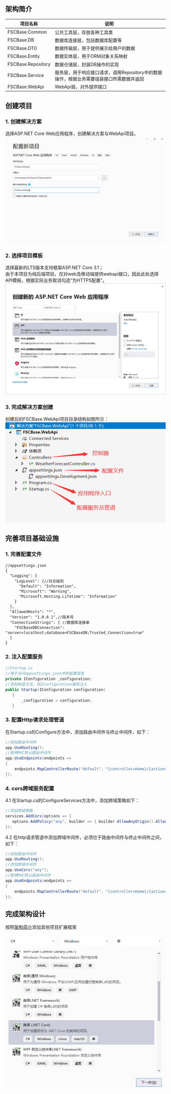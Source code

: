 
## 架构简介
| 项目名称 | 说明 |
| ------------- |-------------|
| FSCBase.Common  | 公共工具层，存放各种工具类 |
| FSCBase.DB      | 数据库连接层，包括数据库配置等 |
| FSCBase.DTO     | 数据传输层，用于提供展示给用户的数据 |
| FSCBase.Entity  | 数据实体层，用于ORM对象关系映射 |
| FSCBase.Repository  | 数据仓储层，封装DB操作的实现 |
| FSCBase.Service | 服务层，用于响应接口请求，调用Repository中的数据操作，根据业务需要组装接口所需数据并返回 |
| FSCBase.WebApi  | WebApi层，对外提供接口 |

## 创建项目
### 1. 创建解决方案
选择ASP.NET Core Web应用程序，创建解决方案与WebApi项目。
![1.创建解决方案](../_media/webapi/1.创建解决方案.png)

### 2. 选择项目模板
选择最新的LTS版本支持框架ASP.NET Core 3.1；<br/>
由于本项目为纯后端项目，仅对web及移动端提供webapi接口，因此此处选择API模板，根据实际业务取消勾选“为HTTPS配置”。
![2.选择项目模板](../_media/webapi/2.选择项目模板.png)

### 3. 完成解决方案创建
创建后的FSCBase.WebApi项目目录结构如图所示：
![3.完成解决方案创建](../_media/webapi/3.完成解决方案创建.png)

## 完善项目基础设施
### 1. 完善配置文件
```json{10-14}
//appsettings.json
{
  "Logging": {
    "LogLevel": {//日志级别
      "Default": "Information",
      "Microsoft": "Warning",
      "Microsoft.Hosting.Lifetime": "Information"
    }
  },
  "AllowedHosts": "*",
  "Version": "1.0.0.1",//版本号
  "ConnectionStrings": { //数据库连接串
    "FSCBaseDBConnection": "server=localhost;database=FSCBaseDB;Trusted_Connection=true"
  }
}
```

### 2. 注入配置服务
```csharp
//Startup.cs
//用于访问appsettings.json中的配置信息
private IConfiguration _configuration;
//添加构造方法，将IConfiguration服务注入
public Startup(IConfiguration configuration)
   {
       _configuration = configuration;
   }
```

### 3. 配置Http请求处理管道
在Startup.cs的Configure方法中，添加路由中间件与终止中间件，如下：
```csharp
//添加路由中间件
app.UseRouting();
//使用MVC默认路由中间件
app.UseEndpoints(endpoints =>
{
    endpoints.MapControllerRoute("default", "{controller=Home}/{action=Index}");
});
```

### 4. cors跨域服务配置
4.1 在Startup.cs的ConfigureServices方法中，添加跨域策略如下：
```csharp
//添加跨域策略
services.AddCors(options => {
   options.AddPolicy("any", builder => { builder.AllowAnyOrigin().AllowAnyMethod().AllowAnyHeader(); });
});
```
4.2 在http请求管道中添加跨域中间件，必须位于路由中间件与终止中间件之间，如下：
```csharp
//添加路由中间件
app.UseRouting();
//添加跨域中间件
app.UseCors("any");
//使用MVC默认路由中间件
app.UseEndpoints(endpoints =>
{
    endpoints.MapControllerRoute("default", "{controller=Home}/{action=Index}");
});
```

## 完成架构设计
按照[架构简介](#架构简介)添加其他项目扩展框架

![其他项目类型选择](../_media/webapi/其他项目类型选择.png)

